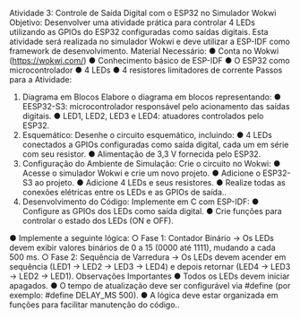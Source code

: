 Atividade 3: Controle de Saída Digital com o ESP32 no Simulador Wokwi
Objetivo:
Desenvolver uma atividade prática para controlar 4 LEDs utilizando as GPIOs do ESP32
configuradas como saídas digitais.
Esta atividade será realizada no simulador Wokwi e deve utilizar a ESP-IDF como
framework de desenvolvimento.
Material Necessário:
● Conta no Wokwi (https://wokwi.com/)
● Conhecimento básico de ESP-IDF
● O ESP32 como microcontrolador
● 4 LEDs
● 4 resistores limitadores de corrente
Passos para a Atividade:
1. Diagrama em Blocos
Elabore o diagrama em blocos representando:
● EESP32-S3: microcontrolador responsável pelo acionamento das saídas digitais.
● LED1, LED2, LED3 e LED4: atuadores controlados pelo ESP32.
2. Esquemático:
Desenhe o circuito esquemático, incluindo:
● 4 LEDs conectados a GPIOs configuradas como saída digital, cada um em série
com seu resistor.
● Alimentação de 3,3 V fornecida pelo ESP32.
3. Configuração do Ambiente de Simulação:
Crie o circuito no Wokwi:
● Acesse o simulador Wokwi e crie um novo projeto.
● Adicione o ESP32-S3 ao projeto.
● Adicione 4 LEDs e seus resistores.
● Realize todas as conexões elétricas entre os LEDs e as GPIOs de saída..
4. Desenvolvimento do Código:
Implemente em C com ESP-IDF:
● Configure as GPIOs dos LEDs como saída digital.
● Crie funções para controlar o estado dos LEDs (ON e OFF).

● Implemente a seguinte lógica:
○ Fase 1: Contador Binário → Os LEDs devem exibir valores binários de 0 a 15
(0000 até 1111), mudando a cada 500 ms.
○ Fase 2: Sequência de Varredura → Os LEDs devem acender em sequência
(LED1 → LED2 → LED3 → LED4) e depois retornar (LED4 → LED3 → LED2
→ LED1).
Observações Importantes
● Todos os LEDs devem iniciar apagados.
● O tempo de atualização deve ser configurável via #define (por exemplo: #define
DELAY_MS 500).
● A lógica deve estar organizada em funções para facilitar manutenção do código..
